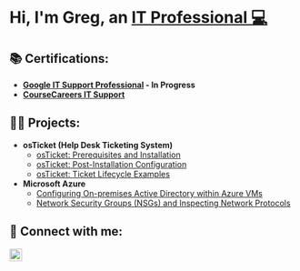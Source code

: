 <h1>Hi, I'm Greg, an <a href="https://www.linkedin.com/in/gregory-james-bb5883231/"> IT Professional 💻 </a>
<h2>📚 Certifications:</h2>

- <b>[Google IT Support Professional](https://coursera.org/professional-certificates/google-it-support) - In Progress</b>
- <b>[CourseCareers IT Support](https://coursecareers.com/explore/it)</b>

<h2>👨‍💻 Projects:</h2>

- <b>osTicket (Help Desk Ticketing System)</b>
  - [osTicket: Prerequisites and Installation](https://github.com/gregjames1/osTicket-Prerequisites)
  - [osTicket: Post-Installation Configuration](https://github.com/gregjames1/osTicket-Post-Install-and-Config)
  - [osTicket: Ticket Lifecycle Examples](https://github.com/gregjames1/osTicket-Lifecycle-Examples)
- <b>Microsoft Azure</b>
  - [Configuring On-premises Active Directory within Azure VMs](https://github.com/gregjames1/Active-Directory)
  - [Network Security Groups (NSGs) and Inspecting Network Protocols](https://github.com/gregjames1/Network-Security-Groups)


<h2>🤳 Connect with me:</h2>

[<img align="left" alt="Gregory James | LinkedIn" width="22px" src="https://cdn.jsdelivr.net/npm/simple-icons@v3/icons/linkedin.svg" />][linkedin]  

[linkedin]: https://www.linkedin.com/in/gregory-james-bb5883231/
